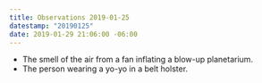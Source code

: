 ```yaml
---
title: Observations 2019-01-25
datestamp: "20190125"
date: 2019-01-29 21:06:00 -06:00
---
```


- The smell of the air from a fan inflating a blow-up planetarium.
- The person wearing a yo-yo in a belt holster.
